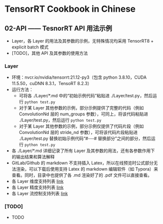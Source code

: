 # TensorRT Cookbook in Chinese

## 02-API —— TesnorRT API 用法示例
+ Layer，各 Layer 的用法及其参数的示例，无特殊情况均采用 TensorRT8 + explicit batch 模式
+ [TODO]，其他 API 及其参数的使用方法

### Layer
+ 环境：nvcr.io/nvidia/tensorrt:21.12-py3（包含 python 3.8.10，CUDA 11.5.50，cuDNN 8.3.1，TensoRT 8.2.3）
+ 运行方法：
    - 可将各 ./Layer/*.md 中的“初始示例代码”粘贴进 ./Layer/test.py，然后运行 `python test.py`
    - 对于某 Layer 其他参数的示例，部分示例提供了完整的代码（例如 ConvolutionNd 层的 num_groups 参数），可同上，将该代码粘贴进 ./Layer/test.py，然后运行 `python test.py`
    - 对于某 Layer 其他参数的示例，部分示例仅提供了代码片段（例如 ConvolutionNd 层的 stride_nd 参数），可将该代码片段粘贴进 ./Layer/test.py 替换初始示例代码“#---# 替换部分”之间的部分，然后运行 `python test.py`
+ 各 ./Layer/*.md 详细记录了所有 Layer 及其参数的用法，还有各参数作用下的输出结果和算法解释
+ GitLab/Github 的 markdown 不支持插入 Latex，所以在线预览时公式部分无法渲染，可以下载后使用支持 Latex 的 markdown 编辑软件（如 Typora）来查看。同时，目录中也提供了各 .md 渲染好了的 .pdf 文件可以直接查看。
+ 各 Layer 维度支持列表 [link](https://docs.nvidia.com/deeplearning/tensorrt/support-matrix/index.html#layers-matrix)
+ 各 Layer 精度支持列表 [link](https://docs.nvidia.com/deeplearning/tensorrt/support-matrix/index.html#layers-precision-matrix)
+ 各 Layer 流控制支持列表 [link](https://docs.nvidia.com/deeplearning/tensorrt/support-matrix/index.html#layers-flow-control-constructs)

### [TODO]
+ TODO

